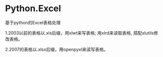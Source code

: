 # Python.Excel
基于python的Excel表格处理

1.2003以前的表格以.xls后缀，用xlwt来写表格;
                          用xlrd来读取表格, 搭配xlutils修改表格。

2.2007的表格以.xlsx后缀，用openpyxl来读写表格。
